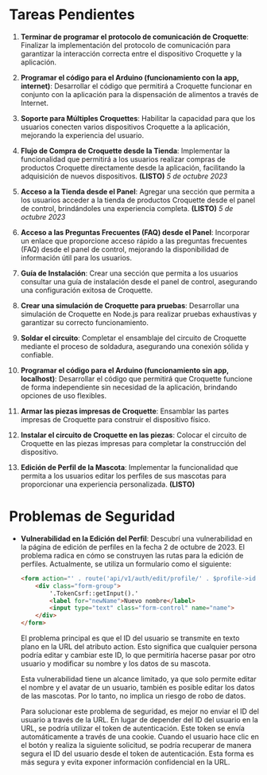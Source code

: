 # Tareas Pendientes

1. **Terminar de programar el protocolo de comunicación de Croquette**: Finalizar la implementación del protocolo de comunicación para garantizar la interacción correcta entre el dispositivo Croquette y la aplicación.

2. **Programar el código para el Arduino (funcionamiento con la app, internet)**: Desarrollar el código que permitirá a Croquette funcionar en conjunto con la aplicación para la dispensación de alimentos a través de Internet.

3. **Soporte para Múltiples Croquettes**: Habilitar la capacidad para que los usuarios conecten varios dispositivos Croquette a la aplicación, mejorando la experiencia del usuario.

4. **Flujo de Compra de Croquette desde la Tienda**: Implementar la funcionalidad que permitirá a los usuarios realizar compras de productos Croquette directamente desde la aplicación, facilitando la adquisición de nuevos dispositivos. **(LISTO)** *5 de octubre 2023*

5. **Acceso a la Tienda desde el Panel**: Agregar una sección que permita a los usuarios acceder a la tienda de productos Croquette desde el panel de control, brindándoles una experiencia completa. **(LISTO)** *5 de octubre 2023*

6. **Acceso a las Preguntas Frecuentes (FAQ) desde el Panel**: Incorporar un enlace que proporcione acceso rápido a las preguntas frecuentes (FAQ) desde el panel de control, mejorando la disponibilidad de información útil para los usuarios.

7. **Guía de Instalación**: Crear una sección que permita a los usuarios consultar una guía de instalación desde el panel de control, asegurando una configuración exitosa de Croquette.

8. **Crear una simulación de Croquette para pruebas**: Desarrollar una simulación de Croquette en Node.js para realizar pruebas exhaustivas y garantizar su correcto funcionamiento.

9. **Soldar el circuito**: Completar el ensamblaje del circuito de Croquette mediante el proceso de soldadura, asegurando una conexión sólida y confiable.

10. **Programar el código para el Arduino (funcionamiento sin app, localhost)**: Desarrollar el código que permitirá que Croquette funcione de forma independiente sin necesidad de la aplicación, brindando opciones de uso flexibles.

11. **Armar las piezas impresas de Croquette**: Ensamblar las partes impresas de Croquette para construir el dispositivo físico.

12. **Instalar el circuito de Croquette en las piezas**: Colocar el circuito de Croquette en las piezas impresas para completar la construcción del dispositivo.

13. **Edición de Perfil de la Mascota**: Implementar la funcionalidad que permita a los usuarios editar los perfiles de sus mascotas para proporcionar una experiencia personalizada. **(LISTO)**


# Problemas de Seguridad

- **Vulnerabilidad en la Edición del Perfil**:
  Descubrí una vulnerabilidad en la página de edición de perfiles en la fecha 2 de octubre de 2023. El problema radica en cómo se construyen las rutas para la edición de perfiles. Actualmente, se utiliza un formulario como el siguiente:

  ```html
  <form action="' . route('api/v1/auth/edit/profile/' . $profile->id . '/' . "name", false) . '" method="POST">
      <div class="form-group">
          '.TokenCsrf::getInput().'
          <label for="newName">Nuevo nombre</label>
          <input type="text" class="form-control" name="name">
      </div>
  </form>
  ```

  El problema principal es que el ID del usuario se transmite en texto plano en la URL del atributo action. Esto significa que cualquier persona podría editar y cambiar este ID, lo que permitiría hacerse pasar por otro usuario y modificar su nombre y los datos de su mascota.

  Esta vulnerabilidad tiene un alcance limitado, ya que solo permite editar el nombre y el avatar de un usuario, también es posible editar los datos de las mascotas. Por lo tanto, no implica un riesgo de robo de datos.

  Para solucionar este problema de seguridad, es mejor no enviar el ID del usuario a través de la URL. En lugar de depender del ID del usuario en la URL, se podría utilizar el token de autenticación. Este token se envía automáticamente a través de una cookie. Cuando el usuario hace clic en el botón y realiza la siguiente solicitud, se podría recuperar de manera segura el ID del usuario desde el token de autenticación. Esta forma es más segura y evita exponer información confidencial en la URL.

